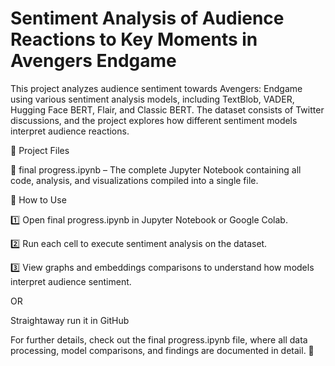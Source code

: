 # Sentiment Analysis of Audience Reactions to Key Moments in Avengers Endgame

This project analyzes audience sentiment towards Avengers: Endgame using various sentiment analysis models, including TextBlob, VADER, Hugging Face BERT, Flair, and Classic BERT. The dataset consists of Twitter discussions, and the project explores how different sentiment models interpret audience reactions.

📂 Project Files

📄 final progress.ipynb – The complete Jupyter Notebook containing all code, analysis, and visualizations compiled into a single file.

📌 How to Use

1️⃣ Open final progress.ipynb in Jupyter Notebook or Google Colab.

2️⃣ Run each cell to execute sentiment analysis on the dataset.

3️⃣ View graphs and embeddings comparisons to understand how models interpret audience sentiment.


OR

Straightaway run it in GitHub



For further details, check out the final progress.ipynb file, where all data processing, model comparisons, and findings are documented in detail. 🚀
